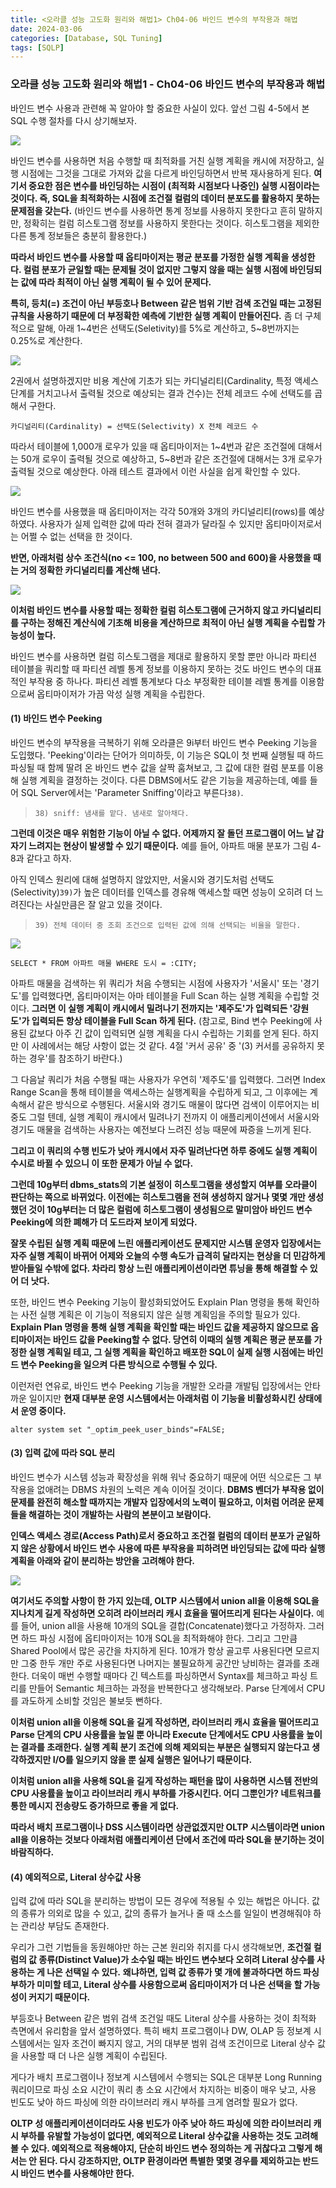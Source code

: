 ```yaml
---
title: <오라클 성능 고도화 원리와 해법1> Ch04-06 바인드 변수의 부작용과 해법
date: 2024-03-06
categories: [Database, SQL Tuning]
tags: [SQLP]
---
```


### 오라클 성능 고도화 원리와 해법1 - Ch04-06 바인드 변수의 부작용과 해법

바인드 변수 사용과 관련해 꼭 알아야 할 중요한 사실이 있다. 앞선 그림 4-5에서 본 SQL 수행 절차를 다시 상기해보자.

![](/assets/images/sqlp/sqlp1-04-06-img4-5.png)

바인드 변수를 사용하면 처음 수행할 때 최적화를 거친 실행 계획을 캐시에 저장하고, 실행 시점에는 그것을 그대로 가져와 값을 다르게 바인딩하면서 반복 재사용하게 된다. **여기서 중요한 점은 변수를 바인딩하는 시점이 (최적화 시점보다 나중인) 실행 시점이라는 것이다. 즉, SQL을 최적화하는 시점에 조건절 컬럼의 데이터 분포도를 활용하지 못하는 문제점을 갖는다.** (바인드 변수를 사용하면 통계 정보를 사용하지 못한다고 흔히 말하지만, 정확히는 컬럼 히스토그램 정보를 사용하지 못한다는 것이다. 히스토그램을 제외한 다른 통계 정보들은 충분히 활용한다.)

**따라서 바인드 변수를 사용할 때 옵티마이저는 평균 분포를 가정한 실행 계획을 생성한다. 컬럼 분포가 균일할 때는 문제될 것이 없지만 그렇지 않을 때는 실행 시점에 바인딩되는 값에 따라 최적이 아닌 실행 계획이 될 수 있어 문제다.**

**특히, 등치(=) 조건이 아닌 부등호나 Between 같은 범위 기반 검색 조건일 때는 고정된 규칙을 사용하기 때문에 더 부정확한 예측에 기반한 실행 계획이 만들어진다.** 좀 더 구체적으로 말해, 아래 1~4번은 선택도(Seletivity)를 5%로 계산하고, 5~8번까지는 0.25%로 계산한다.

![](/assets/images/sqlp/sqlp1-04-06-table1.png)

2권에서 설명하겠지만 비용 계산에 기초가 되는 카디널리티(Cardinality, 특정 액세스 단계를 거치고나서 출력될 것으로 예상되는 결과 건수)는 전체 레코드 수에 선택도를 곱해서 구한다.

`카디널리티(Cardinality) = 선택도(Selectivity) X 전체 레코드 수`

따라서 테이블에 1,000개 로우가 있을 때 옵티마이저는 1~4번과 같은 조건절에 대해서는 50개 로우이 출력될 것으로 예상하고, 5~8번과 같은 조건절에 대해서는 3개 로우가 출력될 것으로 예상한다. 아래 테스트 결과에서 이런 사실을 쉽게 확인할 수 있다.

![](/assets/images/sqlp/sqlp1-04-06-test1.png)

바인드 변수를 사용했을 때 옵티마이저는 각각 50개와 3개의 카디널리티(rows)를 예상하였다. 사용자가 실제 입력한 값에 따라 전혀 결과가 달라질 수 있지만 옵티마이저로서는 어쩔 수 없는 선택을 한 것이다.

**반면, 아래처럼 상수 조건식(no <= 100, no between 500 and 600)을 사용했을 때는 거의 정확한 카디널리티를 계산해 낸다.**

![](/assets/images/sqlp/sqlp1-04-06-test2.png)

**이처럼 바인드 변수를 사용할 때는 정확한 컬럼 히스토그램에 근거하지 않고 카디널리티를 구하는 정해진 계산식에 기초해 비용을 계산하므로 최적이 아닌 실행 계획을 수립할 가능성이 높다.**

바인드 변수를 사용하면 컬럼 히스토그램을 제대로 활용하지 못할 뿐만 아니라 파티션 테이블을 쿼리할 때 파티션 레벨 통계 정보를 이용하지 못하는 것도 바인드 변수의 대표적인 부작용 중 하나다. 파티션 레벨 통계보다 다소 부정확한 테이블 레벨 통계를 이용함으로써 옵티마이저가 가끔 악성 실행 계획을 수립한다.

#### (1) 바인드 변수 Peeking

바인드 변수의 부작용을 극복하기 위해 오라클은 9i부터 바인드 변수 Peeking 기능을 도입했다. 'Peeking'이라는 단어가 의미하듯, 이 기능은 SQL이 첫 번째 실행될 때 하드 파싱될 때 함께 딸려 온 바인드 변수 값을 살짝 훔쳐보고, 그 값에 대한 컬럼 분포를 이용해 실행 계획을 결정하는 것이다. 다른 DBMS에서도 같은 기능을 제공하는데, 예를 들어 SQL Server에서는 'Parameter Sniffing'이라고 부른다`38)`.

>     38) sniff: 냄새를 맡다. 냄새로 알아채다.

**그런데 이것은 매우 위험한 기능이 아닐 수 없다. 어제까지 잘 돌던 프로그램이 어느 날 갑자기 느려지는 현상이 발생할 수 있기 때문이다.** 예를 들어, 아파트 매물 분포가 그림 4-8과 같다고 하자.

아직 인덱스 원리에 대해 설명하지 않았지만, 서울시와 경기도처럼 선택도(Selectivity)`39)`가 높은 데이터를 인덱스를 경유해 액세스할 때면 성능이 오히려 더 느려진다는 사실만큼은 잘 알고 있을 것이다.

>     39) 전체 데이터 중 조회 조건으로 입력된 값에 의해 선택되는 비율을 말한다.

![](/assets/images/sqlp/sqlp1-04-06-1-img4-8.png)

`SELECT * FROM 아파트 매물 WHERE 도시 = :CITY;`

아파트 매물을 검색하는 위 쿼리가 처음 수행되는 시점에 사용자가 '서울시' 또는 '경기도'를 입력했다면, 옵티마이저는 아마 테이블을 Full Scan 하는 실행 계획을 수립할 것이다. **그러면 이 실행 계획이 캐시에서 밀려나기 전까지는 '제주도'가 입력되든 '강원도'가 입력되든 항상 테이블을 Full Scan 하게 된다.** (참고로, Bind 변수 Peeking에 사용된 값보다 아주 긴 값이 입력되면 실행 계획을 다시 수립하는 기회를 얻게 된다. 하지만 이 사례에서는 해당 사항이 없는 것 같다. 4절 '커서 공유' 중 '(3) 커서를 공유하지 못하는 경우'를 참조하기 바란다.)

그 다음날 쿼리가 처음 수행될 때는 사용자가 우연히 '제주도'를 입력했다. 그러면 Index Range Scan을 통해 테이블을 액세스하는 실행계획을 수립하게 되고, 그 이후에는 계속해서 같은 방식으로 수행된다. 서울시와 경기도 매물이 많다면 검색이 이루어지는 비중도 그럴 텐데, 실행 계획이 캐시에서 밀려나기 전까지 이 애플리케이션에서 서울시와 경기도 매물을 검색하는 사용자는 예전보다 느려진 성능 때문에 짜증을 느끼게 된다.

**그리고 이 쿼리의 수행 빈도가 낮아 캐시에서 자주 밀려난다면 하루 중에도 실행 계획이 수시로 바뀔 수 있으니 이 또한 문제가 아닐 수 없다.**

**그런데 10g부터 dbms_stats의 기본 설정이 히스토그램을 생성할지 여부를 오라클이 판단하는 쪽으로 바뀌었다. 이전에는 히스토그램을 전혀 생성하지 않거나 몇몇 개만 생성했던 것이 10g부터는 더 많은 컬럼에 히스토그램이 생성됨으로 말미암아 바인드 변수 Peeking에 의한 폐해가 더 도드라져 보이게 되었다.**

**잘못 수립된 실행 계획 때문에 느린 애플리케이션도 문제지만 시스템 운영자 입장에서는 자주 실행 계획이 바뀌어 어제와 오늘의 수행 속도가 급격히 달라지는 현상을 더 민감하게 받아들일 수밖에 없다. 차라리 항상 느린 애플리케이션이라면 튜닝을 통해 해결할 수 있어 더 낫다.**

또한, 바인드 변수 Peeking 기능이 활성화되었어도 Explain Plan 명령을 통해 확인하는 사전 실행 계획은 이 기능이 적용되지 않은 실행 계획임을 주의할 필요가 있다. **Explain Plan 명령을 통해 실행 계획을 확인할 때는 바인드 값을 제공하지 않으므로 옵티마이저는 바인드 값을 Peeking할 수 없다. 당연히 이때의 실행 계획은 평균 분포를 가정한 실행 계획일 테고, 그 실행 계획을 확인하고 배포한 SQL이 실제 실행 시점에는 바인드 변수 Peeking을 일으켜 다른 방식으로 수행될 수 있다.**

이런저런 연유로, 바인드 변수 Peeking 기능을 개발한 오라클 개발팀 입장에서는 안타까운 일이지만 **현재 대부분 운영 시스템에서는 아래처럼 이 기능을 비활성화시킨 상태에서 운영 중이다.**

`alter system set "_optim_peek_user_binds"=FALSE;`

#### (3) 입력 값에 따라 SQL 분리

바인드 변수가 시스템 성능과 확장성을 위해 워낙 중요하기 때문에 어떤 식으로든 그 부작용을 없애려는 DBMS 차원의 노력은 계속 이어질 것이다. **DBMS 벤더가 부작용 없이 문제를 완전히 해소할 때까지는 개발자 입장에서의 노력이 필요하고, 이처럼 어려운 문제들을 해결하는 것이 개발하는 사람의 본분이고 보람이다.**

**인덱스 액세스 경로(Access Path)로서 중요하고 조건절 컬럼의 데이터 분포가 균일하지 않은 상황에서 바인드 변수 사용에 따른 부작용을 피하려면 바인딩되는 값에 따라 실행 계획을 아래와 같이 분리하는 방안을 고려해야 한다.**

![](/assets/images/sqlp/sqlp1-04-06-3-sql1.png)

**여기서도 주의할 사항이 한 가지 있는데, OLTP 시스템에서 union all을 이용해 SQL을 지나치게 길게 작성하면 오히려 라이브러리 캐시 효율을 떨어뜨리게 된다는 사실이다.** 예를 들어, union all을 사용해 10개의 SQL을 결합(Concatenate)했다고 가정하자. 그러면 하드 파싱 시점에 옵티마이저는 10개 SQL을 최적화해야 한다. 그리고 그만큼 Shared Pool에서 많은 공간을 차지하게 된다. 10개가 항상 골고루 사용된다면 모르지만 그중 한두 개만 주로 사용된다면 나머지는 불필요하게 공간만 낭비하는 결과를 초래한다. 더욱이 매번 수행할 때마다 긴 텍스트를 파싱하면서 Syntax를 체크하고 파싱 트리를 만들어 Semantic 체크하는 과정을 반복한다고 생각해보라. Parse 단계에서 CPU를 과도하게 소비할 것임은 불보듯 뻔하다.

**이처럼 union all을 이용해 SQL을 길게 작성하면, 라이브러리 캐시 효율을 떨어뜨리고 Parse 단계의 CPU 사용률을 높일 뿐 아니라 Execute 단계에서도 CPU 사용률을 높이는 결과를 초래한다. 실행 계획 분기 조건에 의해 제외되는 부분은 실행되지 않는다고 생각하겠지만 I/O를 일으키지 않을 뿐 실제 실행은 일어나기 때문이다.**

**이처럼 union all을 사용해 SQL을 길게 작성하는 패턴을 많이 사용하면 시스템 전반의 CPU 사용률을 높이고 라이브러리 캐시 부하를 가중시킨다. 어디 그뿐인가? 네트워크를 통한 메시지 전송량도 증가하므로 좋을 게 없다.**

**따라서 배치 프로그램이나 DSS 시스템이라면 상관없겠지만 OLTP 시스템이라면 union all을 이용하는 것보다 아래처럼 애플리케이션 단에서 조건에 따라 SQL을 분기하는 것이 바람직하다.**

#### (4) 예외적으로, Literal 상수값 사용

입력 값에 따라 SQL을 분리하는 방법이 모든 경우에 적용될 수 있는 해법은 아니다. 값의 종류가 의외로 많을 수 있고, 값의 종류가 늘거나 줄 때 소스를 일일이 변경해줘야 하는 관리상 부담도 존재한다.

우리가 그런 기법들을 동원해야만 하는 근본 원리와 취지를 다시 생각해보면, **조건절 컬럼의 값 종류(Distinct Value)가 소수일 때는 바인드 변수보다 오히려 Literal 상수를 사용하는 게 나은 선택일 수 있다.** **왜냐하면, 입력 값 종류가 몇 개에 불과하다면 하드 파싱 부하가 미미할 테고, Literal 상수를 사용함으로써 옵티마이저가 더 나은 선택을 할 가능성이 커지기 때문이다.**

부등호나 Between 같은 범위 검색 조건일 때도 Literal 상수를 사용하는 것이 최적화 측면에서 유리함을 앞서 설명하였다. 특히 배치 프로그램이나 DW, OLAP 등 정보계 시스템에서는 일자 조건이 빠지지 않고, 거의 대부분 범위 검색 조건이므로 Literal 상수 값을 사용할 때 더 나은 실행 계획이 수립된다.

게다가 배치 프로그램이나 정보계 시스템에서 수행되는 SQL은 대부분 Long Running 쿼리이므로 파싱 소요 시간이 쿼리 총 소요 시간에서 차지하는 비중이 매우 낮고, 사용 빈도도 낮아 하드 파싱에 의한 라이브러리 캐시 부하를 크게 염려할 필요가 없다.

**OLTP 성 애플리케이션이더라도 사용 빈도가 아주 낮아 하드 파싱에 의한 라이브러리 캐시 부하를 유발할 가능성이 없다면, 예외적으로 Literal 상수값을 사용하는 것도 고려해 볼 수 있다. 예외적으로 적용해야지, 단순히 바인드 변수 정의하는 게 귀찮다고 그렇게 해서는 안 된다. 다시 강조하지만, OLTP 환경이라면 특별한 몇몇 경우를 제외하고는 반드시 바인드 변수를 사용해야만 한다.**
